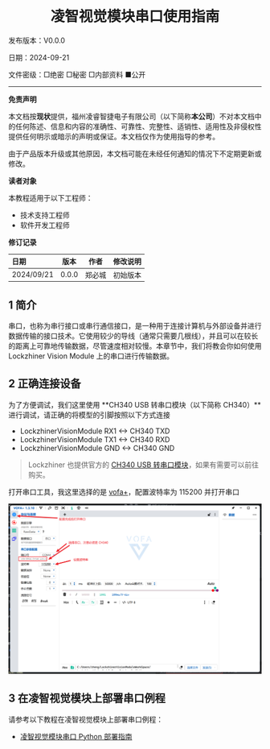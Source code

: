 <h1 align="center">凌智视觉模块串口使用指南</h1>

发布版本：V0.0.0

日期：2024-09-21

文件密级：□绝密 □秘密 □内部资料 ■公开  

---

**免责声明**  

本文档按**现状**提供，福州凌睿智捷电子有限公司（以下简称**本公司**）不对本文档中的任何陈述、信息和内容的准确性、可靠性、完整性、适销性、适用性及非侵权性提供任何明示或暗示的声明或保证。本文档仅作为使用指导的参考。  

由于产品版本升级或其他原因，本文档可能在未经任何通知的情况下不定期更新或修改。  

**读者对象**  

本教程适用于以下工程师：  

- 技术支持工程师  
- 软件开发工程师  

**修订记录**  

| **日期**   | **版本** | **作者** | **修改说明** |
| :--------- | -------- | -------- | ------------ |
| 2024/09/21 | 0.0.0    | 郑必城     | 初始版本     |


## 1 简介

串口，也称为串行接口或串行通信接口，是一种用于连接计算机与外部设备并进行数据传输的接口技术。它使用较少的导线（通常只需要几根线），并且可以在较长的距离上可靠地传输数据，尽管速度相对较慢。本章节中，我们将教会你如何使用 Lockzhiner Vision Module 上的串口进行传输数据。


## 2 正确连接设备

为了方便调试，我们这里使用 **CH340 USB 转串口模块（以下简称 CH340）**进行调试，请正确的将模型的引脚按照以下方式连接

* LockzhinerVisionModule RX1 <-> CH340 TXD
* LockzhinerVisionModule TX1 <-> CH340 RXD
* LockzhinerVisionModule GND <-> CH340 GND

> Lockzhiner 也提供官方的 [CH340 USB 转串口模块](http://e.tb.cn/h.gMbjEDBRiaOutkO?tk=kBlS35jFQOE)，如果有需要可以前往购买。

打开串口工具，我这里选择的是 [vofa+](https://www.vofa.plus/)，配置波特率为 115200 并打开串口

![](images/vofa.png)

## 3 在凌智视觉模块上部署串口例程

请参考以下教程在凌智视觉模块上部署串口例程：

<!-- - [凌智视觉模块串口 C++ 部署指南](./cpp/README.md) -->
- [凌智视觉模块串口 Python 部署指南](./python/README.md)